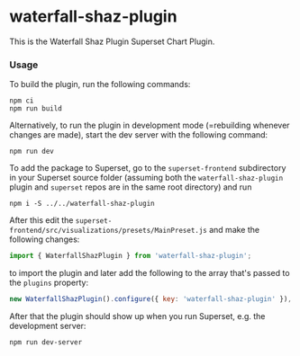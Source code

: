 # waterfall-shaz-plugin

This is the Waterfall Shaz Plugin Superset Chart Plugin.

### Usage

To build the plugin, run the following commands:

```
npm ci
npm run build
```

Alternatively, to run the plugin in development mode (=rebuilding whenever changes are made), start the dev server with the following command:

```
npm run dev
```

To add the package to Superset, go to the `superset-frontend` subdirectory in your Superset source folder (assuming both the `waterfall-shaz-plugin` plugin and `superset` repos are in the same root directory) and run
```
npm i -S ../../waterfall-shaz-plugin
```

After this edit the `superset-frontend/src/visualizations/presets/MainPreset.js` and make the following changes:

```js
import { WaterfallShazPlugin } from 'waterfall-shaz-plugin';
```

to import the plugin and later add the following to the array that's passed to the `plugins` property:
```js
new WaterfallShazPlugin().configure({ key: 'waterfall-shaz-plugin' }),
```

After that the plugin should show up when you run Superset, e.g. the development server:

```
npm run dev-server
```
